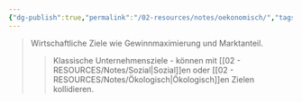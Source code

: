 ```yaml
---
{"dg-publish":true,"permalink":"/02-resources/notes/oekonomisch/","tags":["unternehmensziele/kategorien","BWL"],"noteIcon":"","updated":"2025-09-05T10:12:32.902+02:00"}
---
```


>Wirtschaftliche Ziele wie Gewinnmaximierung und Marktanteil.
>>Klassische Unternehmensziele - können mit [[02 - RESOURCES/Notes/Sozial\|Sozial]]en oder [[02 - RESOURCES/Notes/Ökologisch\|Ökologisch]]en Zielen kollidieren.